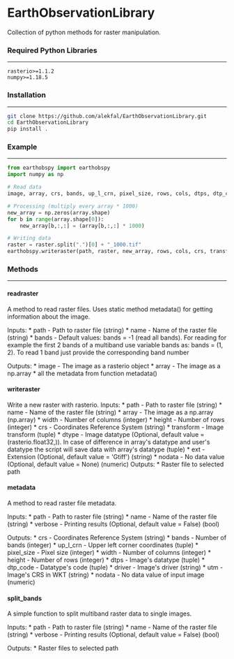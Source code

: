 # EarthObservationLibrary

Collection of python methods for raster manipulation.



### Required Python Libraries

------------------------------------------------

```
rasterio>=1.1.2
numpy>=1.18.5
```

### Installation

------------------------------------------------

```bash
git clone https://github.com/alekfal/EarthObservationLibrary.git
cd EarthObservationLibrary
pip install .
```
### Example

------------------------------------------------

```python
from earthobspy import earthobspy
import numpy as np

# Read data
image, array, crs, bands, up_l_crn, pixel_size, rows, cols, dtps, dtp_code, driver, utm, transform = earthobspy.readraster(path, raster)

# Processing (multiply every array * 1000)
new_array = np.zeros(array.shape)
for b in range(array.shape[0]):
    new_array[b,:,:] = (array[b,:,:] * 1000)

# Writing data
raster = raster.split(".")[0] + "_1000.tif"
earthobspy.writeraster(path, raster, new_array, rows, cols, crs, transform, dtype = ('float32',), nodata = 0)

```

### Methods

------------------------------------------------

#### readraster

A method to read raster files. Uses static method metadata() for getting information about the image.

Inputs:
    * path - Path to raster file (string)
    * name - Name of the raster file (string)
    * bands - Default values: bands = -1 (read all bands). For reading for example the first 2 bands of a
      multiband use variable bands as: bands = (1, 2). To read 1 band just provide the corresponding band number

Outputs:
    * image - The image as a rasterio object
    * array - The image as a np.array
    * all the metadata from function metadata()


####  writeraster

Write a new raster with rasterio.
Inputs:
    * path - Path to raster file (string)
    * name - Name of the raster file (string)
    * array - The image as a np.array (np.array)
    * width - Number of columns (integer)
    * height - Number of rows (integer)
    * crs - Coordinates Reference System (string)
    * transform - Image transform (tuple)
    * dtype - Image datatype (Optional, default value = (rasterio.float32,)). In case of difference in array's datatype and user's datatype
      the script will save data with array's datatype (tuple)
    * ext - Extension (Optional, default value = 'Gtiff') (string)
    * nodata - No data value (Optional, default value = None) (numeric)
Outputs: 
    * Raster file to selected path 

#### metadata

A method to read raster file metadata.

Inputs:
    * path - Path to raster file (string)
    * name - Name of the raster file (string)
    * verbose - Printing results (Optional, default value = False) (bool)

Outputs:
    * crs - Coordinates Reference System (string)
    * bands - Number of bands (integer)
    * up_l_crn - Upper left corner coordinates (tuple)
    * pixel_size - Pixel size (integer)
    * width - Number of columns (integer)
    * height - Number of rows (integer)
    * dtps - Image's datatype (tuple)
    * dtp_code - Datatype's code (tuple)
    * driver - Image's driver (string)
    * utm - Image's CRS in WKT (string)
    * nodata - No data value of input image (numeric)

#### split_bands

A simple function to split multiband raster data to single images.

Inputs:
    * path - Path to raster file (string)
    * name - Name of the raster file (string)
    * verbose - Printing results (Optional, default value = False) (bool)
    
Outputs:
    * Raster files to selected path
